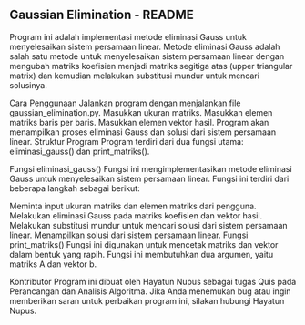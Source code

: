 ## Gaussian Elimination - README

Program ini adalah implementasi metode eliminasi Gauss untuk menyelesaikan sistem persamaan linear. Metode eliminasi Gauss adalah salah satu metode untuk menyelesaikan sistem persamaan linear dengan mengubah matriks koefisien menjadi matriks segitiga atas (upper triangular matrix) dan kemudian melakukan substitusi mundur untuk mencari solusinya.

Cara Penggunaan
Jalankan program dengan menjalankan file gaussian_elimination.py.
Masukkan ukuran matriks.
Masukkan elemen matriks baris per baris.
Masukkan elemen vektor hasil.
Program akan menampilkan proses eliminasi Gauss dan solusi dari sistem persamaan linear.
Struktur Program
Program terdiri dari dua fungsi utama: eliminasi_gauss() dan print_matriks().

Fungsi eliminasi_gauss()
Fungsi ini mengimplementasikan metode eliminasi Gauss untuk menyelesaikan sistem persamaan linear. Fungsi ini terdiri dari beberapa langkah sebagai berikut:

Meminta input ukuran matriks dan elemen matriks dari pengguna.
Melakukan eliminasi Gauss pada matriks koefisien dan vektor hasil.
Melakukan substitusi mundur untuk mencari solusi dari sistem persamaan linear.
Menampilkan solusi dari sistem persamaan linear.
Fungsi print_matriks()
Fungsi ini digunakan untuk mencetak matriks dan vektor dalam bentuk yang rapih. Fungsi ini membutuhkan dua argumen, yaitu matriks A dan vektor b.

Kontributor
Program ini dibuat oleh Hayatun Nupus sebagai tugas Quis pada Perancangan dan Analisis Algoritma. Jika Anda menemukan bug atau ingin memberikan saran untuk perbaikan program ini, silakan hubungi Hayatun Nupus.
